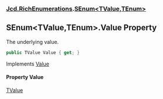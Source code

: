 ### [Jcd.RichEnumerations](Jcd.RichEnumerations.md 'Jcd.RichEnumerations').[SEnum&lt;TValue,TEnum&gt;](Jcd.RichEnumerations.SEnum_TValue,TEnum_.md 'Jcd.RichEnumerations.SEnum<TValue,TEnum>')

## SEnum<TValue,TEnum>.Value Property

The underlying value.

```csharp
public TValue Value { get; }
```

Implements [Value](Jcd.RichEnumerations.IEnumValueProvider_TValue_.Value.md 'Jcd.RichEnumerations.IEnumValueProvider<TValue>.Value')

#### Property Value
[TValue](Jcd.RichEnumerations.SEnum_TValue,TEnum_.md#Jcd.RichEnumerations.SEnum_TValue,TEnum_.TValue 'Jcd.RichEnumerations.SEnum<TValue,TEnum>.TValue')